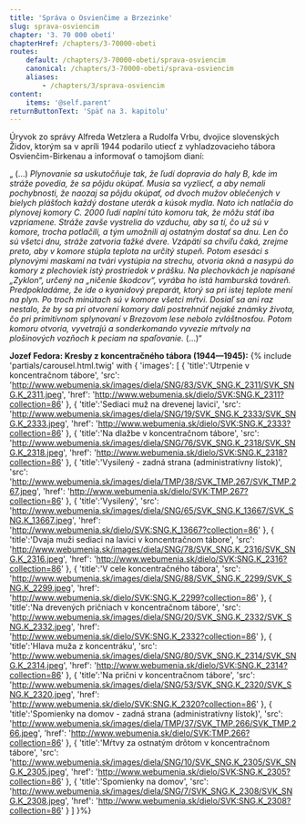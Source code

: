 ```yaml
---
title: 'Správa o Osvienčime a Brzezinke'
slug: sprava-osviencim
chapter: '3. 70 000 obetí'
chapterHref: /chapters/3-70000-obeti
routes:
    default: /chapters/3-70000-obeti/sprava-osviencim
    canonical: /chapters/3-70000-obeti/sprava-osviencim
    aliases:
        - /chapters/3/sprava-osviencim
content:
    items: '@self.parent'
returnButtonText: 'Späť na 3. kapitolu'
---
```


<span class="drop-cap">Ú</span>ryvok zo správy Alfreda Wetzlera a Rudolfa Vrbu, dvojice slovenských Židov, ktorým sa v apríli 1944 podarilo utiecť z vyhladzovacieho tábora Osvienčim-Birkenau a informovať o tamojšom dianí: 

„ (…) _Plynovanie sa uskutočňuje tak, že ľudí dopravia do haly B, kde im stráže povedia, že sa pôjdu okúpať. Musia sa vyzliecť, a aby nemali pochybnosti, že naozaj sa pôjdu okúpať, od dvoch mužov oblečených v bielych plášťoch každý dostane uterák a kúsok mydla. Nato ich natlačia do plynovej komory C. 2000 ľudí naplní túto komoru tak, že môžu stáť iba vzpriamene. Stráže zavše vystrelia do vzduchu, aby sa tí, čo už sú v komore, trocha potlačili, a tým umožnili aj ostatným dostať sa dnu. Len čo sú všetci dnu, stráže zatvoria ťažké dvere. Vzápätí sa chvíľu čaká, zrejme preto, aby v komore stúpla teplota na určitý stupeň. Potom esesáci s plynovými maskami na tvári vystúpia na strechu, otvoria okná a nasypú do komory z plechoviek istý prostriedok v prášku. Na plechovkách je napísané „Zyklon“, určený na „ničenie škodcov“, vyrába ho istá hamburská továreň. Predpokladáme, že ide o kyanidový preparát, ktorý sa pri istej teplote mení na plyn. Po troch minútach sú v komore všetci mŕtvi. Dosiaľ sa ani raz nestalo, že by sa pri otvorení komory dali postrehnúť nejaké známky života, čo pri primitívnom splynovaní v Brezovom lese nebolo zvláštnosťou. Potom komoru otvoria, vyvetrajú a sonderkomando vyvezie mŕtvoly na plošinových vozňoch k peciam na spaľovanie._ (...)“ 

**Jozef Fedora: Kresby z koncentračného tábora (1944—1945):**
{% include 'partials/carousel.html.twig' with {
    'images': [
        {
         'title':'Utrpenie v koncentračnom tábore', 
            'src': 'http://www.webumenia.sk/images/diela/SNG/83/SVK_SNG.K_2311/SVK_SNG.K_2311.jpeg',
            'href': 'http://www.webumenia.sk/dielo/SVK:SNG.K_2311?collection=86'
        },
		{ 
        'title':'Sediaci muž na drevenej lavici', 
			'src': 'http://www.webumenia.sk/images/diela/SNG/19/SVK_SNG.K_2333/SVK_SNG.K_2333.jpeg',
            'href': 'http://www.webumenia.sk/dielo/SVK:SNG.K_2333?collection=86'
        },
        {
        'title':'Na dlažbe v koncentračnom tábore',
			'src': 'http://www.webumenia.sk/images/diela/SNG/76/SVK_SNG.K_2318/SVK_SNG.K_2318.jpeg',
            'href': 'http://www.webumenia.sk/dielo/SVK:SNG.K_2318?collection=86'
        },
        {
        'title':'Vysilený - zadná strana (administratívny lístok)', 
            'src': 'http://www.webumenia.sk/images/diela/TMP/38/SVK_TMP.267/SVK_TMP.267.jpeg',
            'href': 'http://www.webumenia.sk/dielo/SVK:TMP.267?collection=86'
            },
        {
        'title':'Vysilený', 
            'src': 'http://www.webumenia.sk/images/diela/SNG/65/SVK_SNG.K_13667/SVK_SNG.K_13667.jpeg',
            'href': 'http://www.webumenia.sk/dielo/SVK:SNG.K_13667?collection=86'
            },
        {
        'title':'Dvaja muži sediaci na lavici v koncentračnom tábore', 
            'src': 'http://www.webumenia.sk/images/diela/SNG/78/SVK_SNG.K_2316/SVK_SNG.K_2316.jpeg',
            'href': 'http://www.webumenia.sk/dielo/SVK:SNG.K_2316?collection=86'
                  },
        {
        'title':'V cele koncentračného tábora', 
            'src': 'http://www.webumenia.sk/images/diela/SNG/88/SVK_SNG.K_2299/SVK_SNG.K_2299.jpeg',
            'href': 'http://www.webumenia.sk/dielo/SVK:SNG.K_2299?collection=86'
                  },
        {
        'title':'Na drevených pričniach v koncentračnom tábore', 
            'src': 'http://www.webumenia.sk/images/diela/SNG/20/SVK_SNG.K_2332/SVK_SNG.K_2332.jpeg',
            'href': 'http://www.webumenia.sk/dielo/SVK:SNG.K_2332?collection=86'
                        },
        {
        'title':'Hlava muža z koncentráku', 
            'src': 'http://www.webumenia.sk/images/diela/SNG/80/SVK_SNG.K_2314/SVK_SNG.K_2314.jpeg',
            'href': 'http://www.webumenia.sk/dielo/SVK:SNG.K_2314?collection=86'
                        },
        {
        'title':'Na prični v koncentračnom tábore', 
            'src': 'http://www.webumenia.sk/images/diela/SNG/53/SVK_SNG.K_2320/SVK_SNG.K_2320.jpeg',
            'href': 'http://www.webumenia.sk/dielo/SVK:SNG.K_2320?collection=86'
                 },
        {
        'title':'Spomienky na domov - zadná strana (administratívny lístok)', 
            'src': 'http://www.webumenia.sk/images/diela/TMP/37/SVK_TMP.266/SVK_TMP.266.jpeg',
            'href': 'http://www.webumenia.sk/dielo/SVK:TMP.266?collection=86'
                 },
        {
        'title':'Mŕtvy za ostnatým drôtom v koncentračnom tábore', 
            'src': 'http://www.webumenia.sk/images/diela/SNG/10/SVK_SNG.K_2305/SVK_SNG.K_2305.jpeg',
            'href': 'http://www.webumenia.sk/dielo/SVK:SNG.K_2305?collection=86'
                 },
        {
        'title':'Spomienky na domov', 
            'src': 'http://www.webumenia.sk/images/diela/SNG/7/SVK_SNG.K_2308/SVK_SNG.K_2308.jpeg',
            'href': 'http://www.webumenia.sk/dielo/SVK:SNG.K_2308?collection=86'
        }
    ]
}%}
